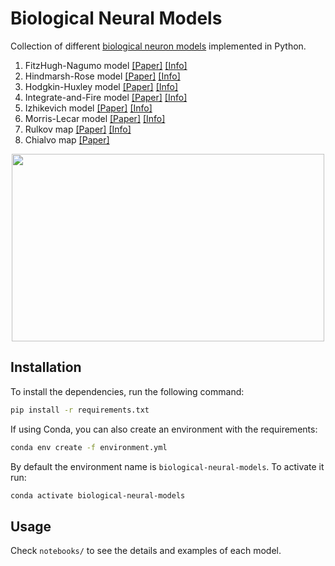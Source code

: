 # Biological Neural Models
Collection of different [biological neuron models](https://en.wikipedia.org/wiki/Biological_neuron_model) implemented in Python. 

1. FitzHugh-Nagumo model [[Paper]](https://www.sciencedirect.com/science/article/pii/S0006349561869026) [[Info]](https://en.wikipedia.org/wiki/FitzHugh–Nagumo_model)
2. Hindmarsh-Rose model [[Paper]](https://royalsocietypublishing.org/doi/10.1098/rspb.1984.0024) [[Info]](https://en.wikipedia.org/wiki/Hindmarsh–Rose_model)
3. Hodgkin-Huxley model [[Paper]](https://www.ncbi.nlm.nih.gov/pmc/articles/PMC1392413/) [[Info]](https://en.wikipedia.org/wiki/Hodgkin–Huxley_model)
4. Integrate-and-Fire model [[Paper]](https://web.archive.org/web/20070613230629/http://neurotheory.columbia.edu/~larry/AbbottBrResBul99.pdf) [[Info]](https://en.wikipedia.org/wiki/Biological_neuron_model#Leaky_integrate-and-fire)
5. Izhikevich model [[Paper]](https://www.izhikevich.org/publications/spikes.pdf) [[Info]](https://www.izhikevich.org/publications/spikes.htm)
6. Morris-Lecar model [[Paper]](http://jaguar.biologie.hu-berlin.de/downloads/Fachkurs/SS2010/Morris_Lecar_1981) [[Info]](https://en.wikipedia.org/wiki/Morris–Lecar_model)
7. Rulkov map [[Paper]](https://journals.aps.org/pre/abstract/10.1103/PhysRevE.65.041922) [[Info]](https://en.wikipedia.org/wiki/Rulkov_map)
8. Chialvo map [[Paper]](http://chialvo.org/files/xb-1995-chialvo.pdf)

<p align="center">
    <img width="500" height="300"src="images/morris-lecar-hopf.gif">
</p>


## Installation

To install the dependencies, run the following command:

```bash
pip install -r requirements.txt
```

If using Conda, you can also create an environment with the requirements:

```bash
conda env create -f environment.yml
```

By default the environment name is `biological-neural-models`. To activate it run:

```bash
conda activate biological-neural-models
```



## Usage

Check `notebooks/` to see the details and examples of each model.

